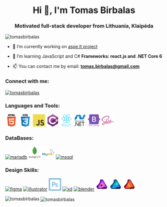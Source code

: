 <h1 align="center">Hi 👋, I'm Tomas Birbalas</h1>
<h3 align="center">Motivated full-stack developer from Lithuania, Klaipėda</h3>

<p align="left"> <img src="https://komarev.com/ghpvc/?username=tomasbirbalas&label=Profile%20views&color=0e75b6&style=flat" alt="tomasbirbalas" /> </p>

- 🔭 I’m currently working on [aspe.lt project](https://github.com/DaliusGrigolius/Aspe)

- 🌱 I’m learning JavaScript and C# **Frameworks: react.js and .NET Core 6**

- 📫 You can contact me by email: **tomas.birbalas@gmail.com**

<h3 align="left">Connect with me:</h3>
<p align="left">
<a href="https://linkedin.com/in/tomasbirbalas" target="blank"><img align="center" src="https://raw.githubusercontent.com/rahuldkjain/github-profile-readme-generator/master/src/images/icons/Social/linked-in-alt.svg" alt="tomasbirbalas" height="30" width="40" /></a>
</p>

<h3 align="left">Languages and Tools:</h3>
<p align="left">
	<a href="https://www.w3.org/html/" target="_blank" rel="noreferrer"><img src="https://raw.githubusercontent.com/devicons/devicon/master/icons/html5/html5-original-wordmark.svg" alt="html5" width="40" height="40"/></a>
	<a href="https://www.w3schools.com/css/" target="_blank" rel="noreferrer"><img src="https://raw.githubusercontent.com/devicons/devicon/master/icons/css3/css3-original-wordmark.svg" alt="css3" width="40" height="40"/></a>
	<a href="https://developer.mozilla.org/en-US/docs/Web/JavaScript" target="_blank" rel="noreferrer"><img src="https://raw.githubusercontent.com/devicons/devicon/master/icons/javascript/javascript-original.svg" alt="javascript" width="40" height="40"/></a>
	<a href="https://www.w3schools.com/cs/" target="_blank" rel="noreferrer"><img src="https://raw.githubusercontent.com/devicons/devicon/master/icons/csharp/csharp-original.svg" alt="csharp" width="40" height="40"/></a>
	<a href="https://reactjs.org/" target="_blank" rel="noreferrer"><img src="https://raw.githubusercontent.com/devicons/devicon/master/icons/react/react-original-wordmark.svg" alt="react" width="40" height="40"/></a>
	<a href="https://dotnet.microsoft.com/" target="_blank" rel="noreferrer"><img src="https://raw.githubusercontent.com/devicons/devicon/master/icons/dot-net/dot-net-original-wordmark.svg" alt="dotnet" width="40" height="40"/></a>
	<a href="https://getbootstrap.com" target="_blank" rel="noreferrer"><img src="https://raw.githubusercontent.com/devicons/devicon/master/icons/bootstrap/bootstrap-plain-wordmark.svg" alt="bootstrap" width="40" height="40"/></a>
	<a href="https://sass-lang.com" target="_blank" rel="noreferrer"><img src="https://raw.githubusercontent.com/devicons/devicon/master/icons/sass/sass-original.svg" alt="sass" width="40" height="40"/></a>
</p>

<h3 align="left">DataBases:</h3>
<p align="left">
	<a href="https://mariadb.org/" target="_blank" rel="noreferrer"><img src="https://www.vectorlogo.zone/logos/mariadb/mariadb-icon.svg" alt="mariadb" width="40" height="40"/></a>
	<a href="https://www.mongodb.com/" target="_blank" rel="noreferrer"><img src="https://raw.githubusercontent.com/devicons/devicon/master/icons/mongodb/mongodb-original-wordmark.svg" alt="mongodb" width="40" height="40"/></a>
	<a href="https://www.mysql.com/" target="_blank" rel="noreferrer"><img src="https://raw.githubusercontent.com/devicons/devicon/master/icons/mysql/mysql-original-wordmark.svg" alt="mysql" width="40" height="40"/></a>
	<a href="https://www.microsoft.com/en-us/sql-server" target="_blank" rel="noreferrer"><img src="https://www.svgrepo.com/show/303229/microsoft-sql-server-logo.svg" alt="mssql" width="40" height="40"/></a>
</p>

<h3 align="left">Design Skills:</h3>
<p align="left">
	<a href="https://www.figma.com/" target="_blank" rel="noreferrer"><img src="https://www.vectorlogo.zone/logos/figma/figma-icon.svg" alt="figma" width="40" height="40"/></a>
	<a href="https://www.adobe.com/in/products/illustrator.html" target="_blank" rel="noreferrer"><img src="https://www.vectorlogo.zone/logos/adobe_illustrator/adobe_illustrator-icon.svg" alt="illustrator" width="40" height="40"/></a>
	<a href="https://www.photoshop.com/en" target="_blank" rel="noreferrer"><img src="https://raw.githubusercontent.com/devicons/devicon/master/icons/photoshop/photoshop-line.svg" alt="photoshop" width="40" height="40"/></a>
	<a href="https://www.adobe.com/products/xd.html" target="_blank" rel="noreferrer"><img src="https://cdn.worldvectorlogo.com/logos/adobe-xd.svg" alt="xd" width="40" height="40"/></a>
	<a href="https://www.blender.org/" target="_blank" rel="noreferrer"><img src="https://download.blender.org/branding/community/blender_community_badge_white.svg" alt="blender" width="40" height="40"/></a>
	<a href="https://affinity.serif.com/en-gb/photo/" target="_blank" rel="noreferrer"><img src="https://raw.githubusercontent.com/vscode-icons/vscode-icons/master/icons/file_type_affinityphoto.svg" alt="Affinity photo" width="40" height="40"/></a>
	<a href="https://affinity.serif.com/en-gb/designer/" target="_blank" rel="noreferrer"><img src="https://raw.githubusercontent.com/vscode-icons/vscode-icons/master/icons/file_type_affinitydesigner.svg" alt="Affinity designer" width="40" height="40"/></a>
	<a href="https://affinity.serif.com/en-gb/publisher/" target="_blank" rel="noreferrer"><img src="https://raw.githubusercontent.com/vscode-icons/vscode-icons/master/icons/file_type_affinitypublisher.svg" alt="Affinity publisher" width="40" height="40"/></a>

</p>

<p><img align="left" src="https://github-readme-stats.vercel.app/api/top-langs?username=tomasbirbalas&show_icons=true&locale=en&layout=compact" alt="tomasbirbalas" /></p>

<p>&nbsp;<img align="center" src="https://github-readme-stats.vercel.app/api?username=tomasbirbalas&show_icons=true&locale=en" alt="tomasbirbalas" /></p>

